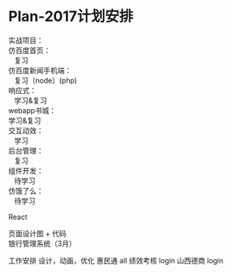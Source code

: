 # Plan-2017计划安排<br>
实战项目：<br>
仿百度首页：<br>
    复习<br>
仿百度新闻手机端：<br>
    复习（node）(php)<br>
响应式：<br>
    学习&复习<br>
webapp书城：<br>
    学习&复习<br>
交互动效：<br>
    学习<br>
后台管理：<br>
    复习<br>
组件开发：<br>
    待学习<br>
仿饿了么：<br>
    待学习<br>
    

React

页面设计图 + 代码<br/>
银行管理系统（3月）


工作安排
设计，动画，优化
惠民通 all 
绩效考核 login
山西德商 login

